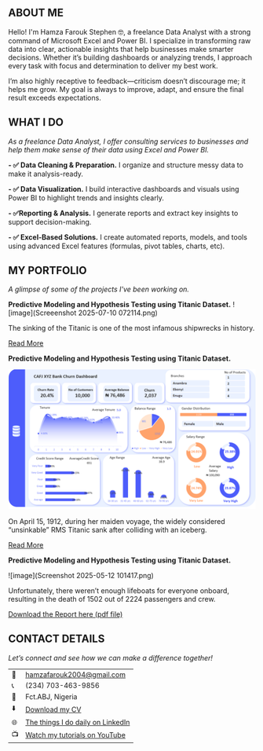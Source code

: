 <!--Section 1: Introduce your self-->
## ABOUT ME

Hello! I'm Hamza Farouk Stephen 🤓, a freelance Data Analyst with a strong command of Microsoft Excel and Power BI. I specialize in transforming raw data into clear, actionable insights that help businesses make smarter decisions. Whether it’s building dashboards or analyzing trends, I approach every task with focus and determination to deliver my best work.

I’m also highly receptive to feedback—criticism doesn’t discourage me; it helps me grow. My goal is always to improve, adapt, and ensure the final result exceeds expectations.

<!--Mention your top/relevant skills here - core and soft skills-->
## WHAT I DO

*As a freelance Data Analyst, I offer consulting services to businesses and help them make sense of their data using Excel and Power BI.*

**- ✅ Data Cleaning & Preparation.**
I organize and structure messy data to make it analysis-ready. 

**- ✅ Data Visualization.**
I build interactive dashboards and visuals using Power BI to highlight trends and insights clearly.

**- ✅Reporting & Analysis.**
I generate reports and extract key insights to support decision-making.

**- ✅ Excel-Based Solutions.**
I create automated reports, models, and tools using advanced Excel features (formulas, pivot tables, charts, etc).


<!--Section 2: List 3-4 key projects-->
## MY PORTFOLIO 

*A glimpse of some of the projects I've been working on.*

**Predictive Modeling and Hypothesis Testing using Titanic Dataset.**
![image](Screeenshot 2025-07-10 072114.png)

The sinking of the Titanic is one of the most infamous shipwrecks in history.


[Read More](https://www.linkedin.com/pulse/predictive-modeling-hypothesis-testing-using-titanic-dataset-anietie/)

**Predictive Modeling and Hypothesis Testing using Titanic Dataset.**

![image](newbankchurn.png)

On April 15, 1912, during her maiden voyage, the widely considered “unsinkable” RMS Titanic sank after colliding with an iceberg. 

[Read More](https://www.linkedin.com/pulse/predictive-modeling-hypothesis-testing-using-titanic-dataset-anietie/)

**Predictive Modeling and Hypothesis Testing using Titanic Dataset.**

![image](Screenshot 2025-05-12 101417.png)

Unfortunately, there weren’t enough lifeboats for everyone onboard, resulting in the death of 1502 out of 2224 passengers and crew. 

<a href="17 How to Present Data to Executives by Anietie Etuk.pdf">Download the Report here (pdf file)</a>


## CONTACT DETAILS

*Let’s connect and see how we can make a difference together!*
<table>
  <tbody>
    <tr>
      <td>📧</td>
      <td><a href="mailto:hamzafarouk2004@gmail.com">hamzafarouk2004@gmail.com</a></td>
    </tr>
    <tr>
      <td>📞</td>
      <td>(234) 703-463-9856</td>
    </tr>
    <tr>
      <td>📍</td>
      <td>Fct.ABJ, Nigeria</td>
    </tr>
    <tr>
      <td>⬇️</td>
      <td><a href="https://etuk123456.github.io/portfolio1/docs/Profile.pdf">Download my CV</a></td>
    </tr>
    <tr>
      <td>🌐</td>
      <td><a href="https://linkedin.com/in/etukanietie">The things I do daily on LinkedIn</a></td>
    </tr>
    <tr>
      <td>📺</td>
      <td><a href="https://www.youtube.com/@LearnwithEtuk">Watch my tutorials on YouTube</a></td>
    </tr>
  </tbody>
</table>
